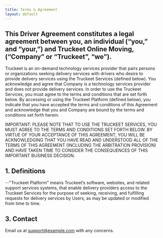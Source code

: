 ```yaml
---
title: Terms & Agreement
layout: default
---
```


## This Driver Agreement constitutes a legal agreement between you, an individual (“you,” and “your,”) and Truckeet Online Moving, (“Company” or “Truckeet”, “we”).

Truckeet is an on-demand technology services provider that pairs persons or organizations seeking delivery services with drivers who desire to provide delivery services using the Truckeet Services (defined below). You acknowledge and agree that Company is a technology services provider and does not provide delivery services. In order to use the Truckeet Services, you must agree to the terms and conditions that are set forth below. By accessing or using the Truckeet Platform (defined below), you indicate that you have accepted the terms and conditions of this Agreement and acknowledge that you and Company are bound by the terms and conditions set forth herein.

IMPORTANT: PLEASE NOTE THAT TO USE THE TRUCKEET SERVICES, YOU MUST AGREE TO THE TERMS AND CONDITIONS SET FORTH BELOW. BY VIRTUE OF YOUR ACCEPTANCE OF THIS AGREEMENT, YOU WILL BE ACKNOWLEDGING THAT YOU HAVE READ AND UNDERSTOOD ALL OF THE TERMS OF THIS AGREEMENT (INCLUDING THE ARBITRATION PROVISION) AND HAVE TAKEN TIME TO CONSIDER THE CONSEQUENCES OF THIS IMPORTANT BUSINESS DECISION.

## 1. Definitions
⋅⋅⋅"Truckeet Platform" means Truckeet’s software, websites, and related support services systems, that enable delivery providers access to the Truckeet Services for the purpose of seeking, receiving, and fulfilling requests for delivery services by Users, as may be updated or modified from time to time.

## 3. Contact
Email us at support@example.com with any concerns.
